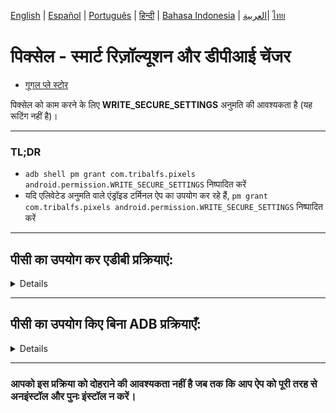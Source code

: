 [English](../../README.md) | [Español](../es/README.md) | [Português](../pt/README.md) | [हिन्दी](README.md)
| [Bahasa Indonesia](../in/README.md) | [العربية](../ar/README.md)| [ไทย](../th/README.md)

# पिक्सेल - स्मार्ट रिज़ॉल्यूशन और डीपीआई चेंजर

* [गूगल प्ले स्टोर](https://play.google.com/store/apps/details?id=com.tribalfs.pixels)

पिक्सेल को काम करने के लिए **WRITE_SECURE_SETTINGS** अनुमति की आवश्यकता है (यह रूटिंग नहीं है)।

----------------------

### TL;DR

* `adb shell pm grant com.tribalfs.pixels android.permission.WRITE_SECURE_SETTINGS` निष्पादित करें
* यदि एलिवेटेड अनुमति वाले एंड्रॉइड टर्मिनल ऐप का उपयोग कर रहे हैं,
  `pm grant com.tribalfs.pixels android.permission.WRITE_SECURE_SETTINGS` निष्पादित करें

----------------------

पीसी का उपयोग कर एडीबी प्रक्रियाएं:
----------------------

<details>

### 1. फोन की सेटिंग्स में डेवलपर मोड सक्षम करें

<details>

* _सेटिंग्स_ > _फोन के बारे में_ > _सॉफ्टवेयर जानकारी_ पर जाएं और डेवलपर मोड सक्षम होने तक _बिल्ड
  नंबर_ पर कई बार टैप करें।
  <img src="res/about_phone.jpg" width=320 height=640 alt="फोन के बारे में">

</details>

### 2. यूएसबी डिबगिंग सक्षम करें

<details>

* _सेटिंग्स_ > _डेवलपर विकल्प_ पर जाएं (पुराने एंड्रॉइड संस्करणों पर _सेटिंग्स_ > _सिस्टम_ > _डेवलपर
  विकल्प_ हो सकता है
  ), नीचे स्क्रॉल करें और _यूएसबी डिबगिंग_ विकल्प खोजें।

  <img src="res/usb_debugging.jpg" width=320 height=640 alt="एडीबी">

#### MIUI जैसे कुछ उपकरणों के लिए नोट्स:

* यदि डेवलपर विकल्प में मौजूद हो तो _सुरक्षा सेटिंग्स के लिए यूएसबी डिबगिंग_ भी चालू करें।

* यदि डेवलपर विकल्पों में मौजूद हो तो _अनुमति निगरानी अक्षम करें_ विकल्प चालू करें। रिबूट आवश्यक है।

</details>

### 3. अपने कंप्यूटर पर एडीबी डाउनलोड करें

<details>

* अपने कंप्यूटर पर एडीबी (प्लेटफॉर्म-टूल्स) डाउनलोड करें:
  [विंडोज](https://dl.google.com/android/repository/platform-tools-latest-windows.zip) के लिए |
  [मैक](https://dl.google.com/android/repository/platform-tools-latest-darwin.zip) के लिए |
  [लिनक्स](https://dl.google.com/android/repository/platform-tools-latest-linux.zip) के लिए

* डाउनलोड की गई ज़िप फ़ाइल निकालें।

</details>

### 4. के अंदर नेविगेट करें

`platform-tools` फ़ोल्डर जिसे आपने विंडोज एक्सप्लोरर या फाइंडर (macOS) पर निकाला है

### 5. कमांड-लाइन इंटरफ़ेस खोलना

  <details>

#### विंडोज के लिए: सीएमडी खोलें

* एड्रेस बार में `cmd` टाइप करें और एंटर दबाएं। यह विंडोज कमांड प्रॉम्प्ट
  एप्लिकेशन खोलेगा।

![ओपनिंग_सीएमडी](res/opening_cmd.png)

#### MacOS के लिए: टर्मिनल खोलें

* लॉन्चपैड से `टर्मिनल` खोजें और इसे चलाएं।

* `sudo -s` चलाएं और अपना उपयोगकर्ता पासवर्ड टाइप करें। **टर्मिनल यह प्रदर्शित नहीं करेगा कि आप
  कितने वर्ण
  टाइप करते हैं, यह खाली रहेगा।**

* `export PATH=.:$PATH` चलाएं

**इसके बिना, आपको `adb: command not found` त्रुटियां मिलेंगी।**

</details>

### 6. अपने फोन को अपने कंप्यूटर से कनेक्ट करना

  <details>

* यदि आपका फोन पहली बार यूएसबी डिबगिंग मोड पर कनेक्ट हो रहा है तो _यूएसबी डिबगिंग की अनुमति दें_ का
  संकेत देगा
  । _अनुमति दें_ या _ठीक है_ पर टैप करें।
* आप _इस कंप्यूटर से हमेशा अनुमति दें_ को चेक कर सकते हैं (यूएसबी डिबगिंग को सक्षम रखने के बारे में
  इस ट्यूटोरियल के अंत में नोट देखें)।

  <img src="res/usb_debugging_prompt.jpg" width=320 height=640 alt="एडीबी प्रॉम्प्ट">

* निम्नलिखित कमांड दर्ज करके कनेक्शन की जांच करें और उसके बाद एंटर दबाएं। यदि सफलतापूर्वक कनेक्ट हो
  गया है तो इसे आपकी
  डिवाइस आईडी दिखानी चाहिए।

> ```adb devices```

![6](res/adb_devices.png)

#### macOS के लिए: ```./adb devices ```

* यदि आपका डिवाइस आपके कंप्यूटर से कनेक्ट होने में विफल रहता है, तो इसे किसी भिन्न यूएसबी पोर्ट से
  कनेक्ट करने का प्रयास करें और/या
  एक भिन्न यूएसबी डेटा केबल का उपयोग करें। यदि अभी भी कनेक्ट नहीं हो रहा है, तो संभवतः आपके कंप्यूटर
  में
  आपके फोन के लिए यूएसबी ड्राइवर नहीं है।
  [ओईएम यूएसबी ड्राइवर डाउनलोड करने के लिए यहां देखें](https://developer.android.com/studio/run/oem-usb#Drivers)।
  एक बार स्थापित हो जाने पर, अपने पीसी को रीबूट करें और चरण संख्या 6 को फिर से करें।

</details>

### 7. पिक्सेल को WRITE_SECURE_SETTINGS अनुमति का वास्तविक अनुदान

  <details>

* सफलतापूर्वक कनेक्ट होने पर, निम्न कमांड दर्ज करें और एंटर दबाएं। आप नीचे दिए गए कमांड को कॉपी कर
  सकते हैं
  । यदि कमांड ठीक से निष्पादित होता है, तो यह रिक्त वापस आ जाएगा।

> ```adb shell pm grant com.tribalfs.pixels android.permission.WRITE_SECURE_SETTINGS```

* यदि यह `adb.exe: more than one device/emulator...` संकेत देता है, तो इसके बजाय निम्नलिखित
  निष्पादित करें:

>
```adb -s [चरण 6 में दिखाई गई डिवाइस आईडी] shell pm grant com.tribalfs.pixels android.permission.WRITE_SECURE_SETTINGS```

![6](res/write_secure_settings.png)

#### macOS के लिए:

```./adb shell pm grant com.tribalfs.pixels android.permission.WRITE_SECURE_SETTINGS ```

#### MIUI, वनप्लस और कुछ अन्य उपकरणों के लिए नोट

यदि आपको `java.lang.SecurityException: grantRuntimePermission` त्रुटि मिलती है, तो इन चरणों का पालन
करें:

1. _सेटिंग्स_ > _डेवलपर विकल्प_ पर जाएं ( _सेटिंग्स_ > _सिस्टम_ > _डेवलपर विकल्प_ हो सकता है
2. नीचे स्क्रॉल करें और **यूएसबी डिबगिंग (सुरक्षा सेटिंग्स)** सक्षम करें
3. यदि कोई _सावधानी संवाद_ प्रकट होता है, तो आगे बढ़ने के लिए उसके चरणों का पालन करें।
4. अपने डिवाइस को रीबूट करें और फिर से अनुभाग 7 के चरणों का प्रयास करें।

**बस इतना ही!**
</details>

#### अब आप यूएसबी डिबगिंग सेटिंग्स को अक्षम कर सकते हैं

* **महत्वपूर्ण**: यदि आप अपने
  डिवाइस पर विदेशी स्क्रीन रिज़ॉल्यूशन (ओं) को आज़माना चाहते हैं जो संभावित रूप से सिस्टम को क्रैश
  कर सकता है तो यूएसबी डिबगिंग को सक्षम रखें। चरण 6 में _इस कंप्यूटर से हमेशा अनुमति दें_ को चेक
  किया जाना चाहिए
  । स्क्रीन रिज़ॉल्यूशन रीसेट करने के लिए एडीबी कमांड: `adb shell wm size reset`
  और `adb shell wm density reset`।

* यदि आपको यूएसबी डिबगिंग की आवश्यकता नहीं है, तो अब आप संभावित
  अवांछित पहुंच से बचने के लिए यूएसबी डिबगिंग सेटिंग्स को अक्षम कर सकते हैं।

* _सेटिंग्स_ > _डेवलपर विकल्प_ पर जाएं, एक पृष्ठ नीचे स्क्रॉल करें और _यूएसबी डिबगिंग_ विकल्प को *
  *अक्षम** करें
  ।

----------------------
[वीडियो गाइड](https://youtu.be/hKxc8wqanxA)

</details>

----------------------

पीसी का उपयोग किए बिना ADB प्रक्रियाएँ:
----------------------
<details>

### विकल्प 1: आप [Shizuku](https://play.google.com/store/apps/details?id=moe.shizuku.privileged.api) इंस्टॉल कर सकते हैं

और दिए गए निर्देशों का पालन करके इसे सक्रिय कर सकते हैं।  
इसके बाद, _Pixels_ ऐप पर वापस जाएँ और रेज़ोल्यूशन लागू करके इसे अनुमति दें।

### विकल्प 2: आप [LADB](https://github.com/tribalfs/LADB/releases) इंस्टॉल कर सकते हैं

इसकी सेटअप गाइड का पालन करें और निम्नलिखित कमांड चलाएँ:

`pm grant com.tribalfs.pixels android.permission.WRITE_SECURE_SETTINGS`

**नोट:** इसके लिए Wi-Fi नेटवर्क से कनेक्शन आवश्यक है।  
यदि `java.lang.SecurityException` त्रुटि आती है, तो ऊपर दिए गए **स्टेप 2** के नोट्स की जाँच करें।  
**महत्वपूर्ण:** कभी-कभी **LADB** को काम करने के लिए कई बार प्रयास करना पड़ता है, और यह सभी उपकरणों
पर काम नहीं कर सकता।
[वीडियो वॉकथ्रू](https://youtu.be/gdPHB9ru238)

</details>


----------------------

### आपको इस प्रक्रिया को दोहराने की आवश्यकता नहीं है जब तक कि आप ऐप को पूरी तरह से अनइंस्टॉल और पुनः इंस्टॉल न करें।


